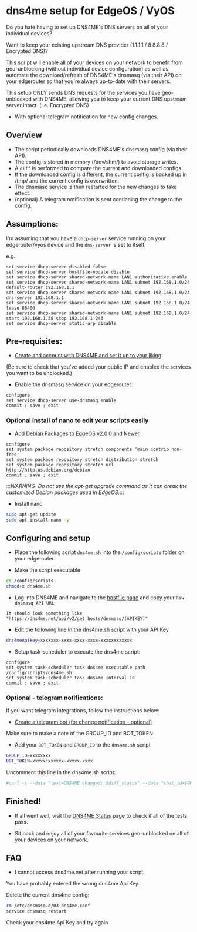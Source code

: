 # dns4me setup for EdgeOS / VyOS

Do you hate having to set up DNS4ME's DNS servers on all of your individual devices?

Want to keep your existing upstream DNS provider (1.1.1.1 / 8.8.8.8 / Encrypted DNS)?

This script will enable all of your devices on your network to benefit from geo-unblocking (without individual device configuration) as well as
 automate the download/refresh of DNS4ME's dnsmasq (via their API) on your edgerouter so that you're always up-to-date with their servers.
 
 This setup ONLY sends DNS requests for the services you have geo-unblocked with DNS4ME, allowing you to keep your current DNS upstream server intact. (i.e. Encrypted DNS)

+ With optional telegram notification for new config changes.


## Overview

* The script periodically downloads DNS4ME's dnsmasq config (via their API).
* The config is stored in memory (/dev/shm/) to avoid storage writes.
* A `diff` is performed to compare the current and downloaded configs.
* If the downloaded config is different, the current config is backed up in /tmp/ and the current config is overwritten.
* The dnsmasq service is then restarted for the new changes to take effect.
* (optional) A telegram notification is sent contianing the change to the config.

## Assumptions:

I'm assuming that you have a `dhcp-server` service running on your edgerouter/vyos device and the `dns-server` is set to itself.


e.g.
```
set service dhcp-server disabled false
set service dhcp-server hostfile-update disable
set service dhcp-server shared-network-name LAN1 authoritative enable
set service dhcp-server shared-network-name LAN1 subnet 192.168.1.0/24 default-router 192.168.1.1
set service dhcp-server shared-network-name LAN1 subnet 192.168.1.0/24 dns-server 192.168.1.1
set service dhcp-server shared-network-name LAN1 subnet 192.168.1.0/24 lease 86400
set service dhcp-server shared-network-name LAN1 subnet 192.168.1.0/24 start 192.168.1.38 stop 192.168.1.243
set service dhcp-server static-arp disable
```

## Pre-requisites:

* [Create and account with DNS4ME and set it up to your liking](https://dns4me.net/)

(Be sure to check that you've added your public IP and enabled the services you want to be unblocked.)

* Enable the dnsmasq service on your edgerouter:

```
configure 
set service dhcp-server use-dnsmasq enable 
commit ; save ; exit
```

### Optional install of nano to edit your scripts easily

* [Add Debian Packages to EdgeOS v2.0.0 and Newer](https://help.ui.com/hc/en-us/articles/205202560-EdgeRouter-Add-Debian-Packages-to-EdgeOS#2)

```vyos
configure
set system package repository stretch components 'main contrib non-free' 
set system package repository stretch distribution stretch
set system package repository stretch url http://http.us.debian.org/debian
commit ; save ; exit
```

:::*WARNING: Do not use the apt-get upgrade command as it can break the customized Debian packages used in EdgeOS.*:::


* Install nano

```sh
sudo apt-get update
sudo apt install nano -y
```

## Configuring and setup

* Place the following script `dns4me.sh` into the `/config/scripts` folder on your edgerouter.

* Make the script executable

```sh
cd /config/scripts
chmod+x dns4me.sh
```

* Log into DNS4ME and navigate to the [hostfile page](https://dns4me.net/user/hosts_file) and copy your `Raw dnsmasq API URL`

`It should look something like "https://dns4me.net/api/v2/get_hosts/dnsmasq/(APIKEY)"`

* Edit the following line in the dns4me.sh script with your API Key

```sh
dns4meApikey=xxxxxxx-xxxx-xxxx-xxxx-xxxxxxxxxxxx
```

* Setup task-scheduler to execute the dns4me script:
```
configure
set system task-scheduler task dns4me executable path /config/scripts/dns4me.sh
set system task-scheduler task dns4me interval 1d
commit ; save ; exit
```
### Optional - telegram notifications:

If you want telegram integrations, follow the instructions below:

* [Create a telegram bot (for change notification - optional)](https://sendpulse.com/knowledge-base/chatbot/create-telegram-chatbot)

Make sure to make a note of the GROUP_ID and BOT_TOKEN

* Add your `BOT_TOKEN` and `GROUP_ID` to the `dns4me.sh` script

```sh
GROUP_ID=xxxxxxxx
BOT_TOKEN=xxxxx:xxxxxx-xxxxx-xxxx
```

Uncomment this line in the dns4me.sh script:

```sh
#curl -s --data "text=DNS4ME changed: $diff_status" --data "chat_id=$GROUP_ID" 'https://api.telegram.org/bot'$BOT_TOKEN'/sendMessage' > /dev/null
```

## Finished!

* If all went well, visit the [DNS4ME Status](http://dns4me.net/check) page to check if all of the tests pass.

* Sit back and enjoy all of your favourite services geo-unblocked on all of your devices on your network.

## FAQ

* I cannot access dns4me.net after running your script.

You have probably entered the wrong dns4me Api Key.

Delete the current dns4me config:

```sh
rm /etc/dnsmasq.d/03-dns4me.conf
service dnsmasq restart
```

Check your dns4me Api Key and try again
